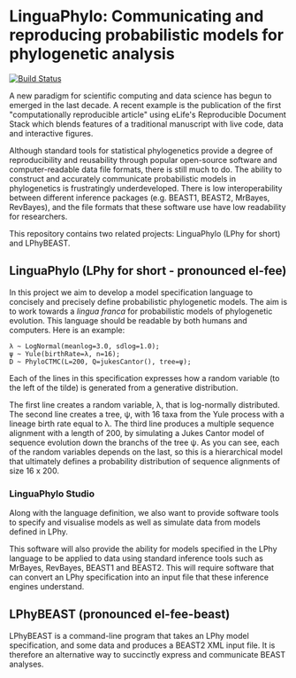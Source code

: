 # LinguaPhylo: Communicating and reproducing probabilistic models for phylogenetic analysis

[![Build Status](https://travis-ci.org/alexeid/graphicalModelSimulation.svg?branch=master)](https://travis-ci.org/alexeid/graphicalModelSimulation)

A new paradigm for scientific computing and data science has begun to emerged in the last decade. A recent example is the publication of the first "computationally reproducible article" using eLife's Reproducible Document Stack which blends features of a traditional manuscript with live code, data and interactive figures.

Although standard tools for statistical phylogenetics provide a degree of reproducibility and reusability through popular open-source software and computer-readable data file formats, there is still much to do. The ability to construct and accurately communicate probabilistic models in phylogenetics is frustratingly underdeveloped. There is low interoperability between different inference packages (e.g. BEAST1, BEAST2, MrBayes, RevBayes), and the file formats that these software use have low readability for researchers.

This repository contains two related projects: LinguaPhylo (LPhy for short) and LPhyBEAST.

## LinguaPhylo (LPhy for short - pronounced el-fee)

In this project we aim to develop a model specification language to concisely and precisely define probabilistic phylogenetic models. The aim is to work towards a _lingua franca_ for probabilistic models of phylogenetic evolution. This language should be readable by both humans and computers. Here is an example:

```
λ ~ LogNormal(meanlog=3.0, sdlog=1.0);
ψ ~ Yule(birthRate=λ, n=16);
D ~ PhyloCTMC(L=200, Q=jukesCantor(), tree=ψ);
```

Each of the lines in this specification expresses how a random variable (to the left of the tilde) is generated from a generative distribution.

The first line creates a random variable, λ, that is log-normally distributed. The second line creates a tree, ψ, with 16 taxa from the Yule process with a lineage birth rate equal to λ. The third line produces a multiple sequence alignment with a length of 200, by simulating a Jukes Cantor model of sequence evolution down the branchs of the tree ψ. As you can see, each of the random variables depends on the last, so this is a hierarchical model that ultimately defines a probability distribution of sequence alignments of size 16 x 200.

### LinguaPhylo Studio

Along with the language definition, we also want to provide software tools to specify and visualise models as well as simulate data from models defined in LPhy. 

This software will also provide the ability for models specified in the LPhy language to be applied to data using standard inference tools such as MrBayes, RevBayes, BEAST1 and BEAST2. This will require software that can convert an LPhy specification into an input file that these inference engines understand.

## LPhyBEAST (pronounced el-fee-beast)

LPhyBEAST is a command-line program that takes an LPhy model specification, and some data and produces a BEAST2 XML input file.
It is therefore an alternative way to succinctly express and communicate BEAST analyses.